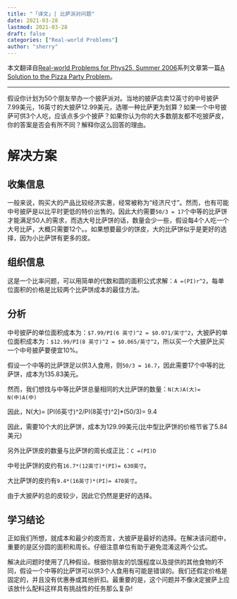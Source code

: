 ```yaml
---
title: "「译文」| 比萨派对问题" 
date: 2021-03-28
lastmod: 2021-03-28
draft: false
categories: ["Real-world Problems"]
author: "sherry"
---
```

本文翻译自[Real-world Problems for Phys25, Summer 2006](https://users.physics.unc.edu/~deardorf/phys25/rwp/)系列文章第一篇[A Solution to the Pizza Party Problem](https://users.physics.unc.edu/~deardorf/phys25/rwp/pizzasol.html)。

---

假设你计划为50个朋友举办一个披萨派对。当地的披萨店卖12英寸的中号披萨7.99美元，16英寸的大披萨12.99美元，选哪一种比萨更为划算？如果一个中号披萨可供3个人吃，应该点多少个披萨？如果你认为你的大多数朋友都不吃披萨皮，你的答案是否会有所不同？解释你这么回答的理由。

<!--more-->

# 解决方案

## 收集信息 

一般来说，购买大的产品比较经济实惠，经常被称为“经济尺寸”。然而，也有可能中号披萨是以比平时更低的特价出售的。因此大约需要`50/3 = 17`个中等的比萨饼才能满足50人的需求，而选大号比萨饼的话，数量会少一些，假设每4个人吃一个大号比萨，大概只需要12个。。如果想要最少的饼皮，大的比萨饼似乎是更好的选择，因为小比萨饼有更多的皮。

## 组织信息

这是一个比率问题，可以用简单的代数和圆的面积公式求解：`A =(PI)r^2`，每单位面积的价格是比较两个比萨饼成本的最佳方法。

## 分析

中号披萨的单位面积成本为：`$7.99/PI(6 英寸)^2 = $0.071/英寸^2`，大披萨的单位面积成本为：`$12.99/PI(8 英寸)^2 = $0.065/英寸^2`，所以买一个大披萨比买一个中号披萨要便宜10%。

假设一个中等的比萨饼足以供3人食用，则`50/3 = 16.7`，因此需要17个中等的比萨饼，成本为135.83美元。

然而，我们想找与中等比萨饼总量相同的大比萨饼的数量：`N(大)A(大)= N(中)A(中)`

因此，N(大)= [PI(6英寸)^2/PI(8英寸)^2]*(50/3)= 9.4

因此，需要10个大的比萨饼，成本为129.99美元(比中型比萨饼的价格节省了5.84美元)

另外比萨饼皮的数量与比萨饼的周长成正比：`C =(PI)D`

中号比萨饼的皮约有`16.7*(12英寸)*(PI)= 630英寸`。

大比萨饼的皮约有`9.4*(16英寸)*(PI)= 470英寸`。

由于大披萨的总的皮较少，因此它仍然是更好的选择。

## 学习结论

正如我们所想，就成本和最少的皮而言，大披萨是最好的选择。在解决该问题中，重要的是区分圆的面积和周长。仔细注意单位有助于避免混淆这两个公式。

解决此问题时使用了几种假设。根据你朋友的饥饿程度以及提供的其他食物的不同，假设一个中等的比萨饼可以供3个人食用有可能是错误的。我们还假定价格是固定的，并且没有优惠券或其他折扣。最重要的是，这个问题并不像决定披萨上应该放什么配料这样具有挑战性的任务那么复杂!
